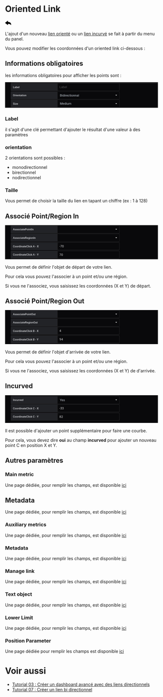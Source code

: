 # Oriented Link

[![](../../screenshots/other/Go-back.png)](coordinates.md)

L'ajout d'un nouveau [lien orienté](../panel/panel-oriented-link.md) ou un [lien incurvé](../panel/panel-incurved-link.md) se fait à partir du menu du panel.

Vous pouvez modifier les coordonnées d'un oriented link ci-dessous :

## Informations obligatoires

les informations obligatoires pour afficher les points sont :

![saisie oriented link](../../screenshots/editor/coordinates/screen-oriented-link/obligatoire.jpg)

### Label

il s'agit d'une clé permettant d'ajouter le résultat d'une valeur à des paramètres

### orientation

2 orientations sont possibles :

- monodirectionnel
- birectionnel
- nodirectionnel

### Taille

Vous permet de choisir la taille du lien en tapant un chiffre (ex : 1 à 128)

## Associé Point/Region In

![associate in](../../screenshots/editor/coordinates/screen-oriented-link/in.jpg)

Vous permet de définir l'objet de départ de votre lien.

Pour cela vous pouvez l'associer à un point et/ou une région.

Si vous ne l'associez, vous saisissez les coordonnées (X et Y) de départ.

## Associé Point/Region Out

![associate out](../../screenshots/editor/coordinates/screen-oriented-link/out.jpg)

Vous permet de définir l'objet d'arrivée de votre lien.

Pour cela vous pouvez l'associer à un point et/ou une région.

Si vous ne l'associez, vous saisissez les coordonnées (X et Y) de d'arrivée.

## Incurved

![incurved](../../screenshots/editor/coordinates/screen-oriented-link/incurved.jpg)

Il est possible d'ajouter un point supplémentaire pour faire une courbe.

Pour cela, vous devez dire **oui** au champ **incurved** pour ajouter un nouveau point C en position X et Y.

## Autres paramètres

### Main metric

Une page dédiée, pour remplir les champs, est disponible [ici](coordinates-main-metric.md)

## Metadata

Une page dédiée, pour remplir les champs, est disponible [ici](coordinates-metadata.md)

### Auxiliary metrics

Une page dédiée, pour remplir les champs, est disponible [ici](coordinates-auxiliary-metric.md)

### Metadata

Une page dédiée, pour remplir les champs, est disponible [ici](coordinates-metada.md)

### Manage link

Une page dédiée, pour remplir les champs, est disponible [ici](coordinates-manage-link.md)

### Text object

Une page dédiée, pour remplir les champs, est disponible [ici](coordinates-object-text.md)

### Lower Limit

Une page dédiée, pour remplir les champs, est disponible [ici](coordinates-lower-limit.md)

### Position Parameter

Une page dédiée pour remplir les champs est disponible [ici](coordinates-position-parameter.md)


# Voir aussi

- [Tutorial 03 : Créer un dashboard avancé avec des liens directionnels](../demo/tutorial03.md)
- [Tutorial 07 : Créer un lien bi directionnel](../demo/tutorial07.md)

